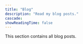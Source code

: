 ```yaml
---
title: "Blog"
description: "Read my blog posts."
cascade:
showReadingTime: false
---
```


This section contains all blog posts.
